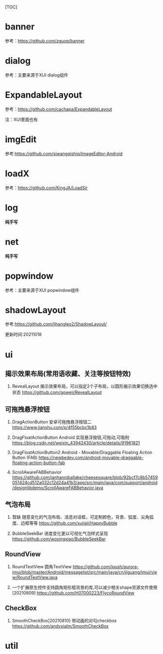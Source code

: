 [TOC]

# banner

参考：https://github.com/zguop/banner

# dialog

参考：主要来源于XUI dialog组件

# ExpandableLayout

参考：https://github.com/cachapa/ExpandableLayout

注：XUI里面也有

# imgEdit

参考:https://github.com/siwangqishiq/ImageEditor-Android

# loadX

参考：https://github.com/KingJA/LoadSir

# log

**纯手写**

# net

**纯手写**

# popwindow

参考：主要来源于XUI popwindow组件

# shadowLayout

参考:https://github.com/lihangleo2/ShadowLayout/

更新时间:20211018

# ui

## 揭示效果布局(常用语收藏、关注等按钮特效)

1. RevealLayout 揭示效果布局，可以指定2个子布局，以圆形揭示效果切换选中状态
   https://github.com/goweii/RevealLayout

## 可拖拽悬浮按钮

1. DragActionButton 安卓可拖拽悬浮按钮二
   https://www.jianshu.com/p/4f55bcbc1b83

2. DragFloatActionButton Android 实现悬浮按钮,可拖动,可吸附
   https://blog.csdn.net/weixin_43942430/article/details/91961821

3. DragFloatActionButton2 Android - Movable/Draggable Floating Action Button (FAB)
   https://newbedev.com/android-movable-draggable-floating-action-button-fab

4. ScrollAwareFABBehavior
   https://github.com/ianhanniballake/cheesesquare/blob/92bcf7c8b57459051424cd512a032c12d24a41b3/app/src/main/java/com/support/android/designlibdemo/ScrollAwareFABBehavior.java

## 气泡布局

1. 暂缺 随意变化的气泡布局、消息对话框，可定制颜色，背景、弧度、尖角弧度、边框等等
   https://github.com/xujiaji/HappyBubble

2. BubbleSeekBar 进度变化更以可视化气泡样式呈现
   https://github.com/woxingxiao/BubbleSeekBar

## RoundView

1. RoundTextView 圆角TextView
   https://github.com/jpush/aurora-imui/blob/master/Android/messagelist/src/main/java/cn/jiguang/imui/view/RoundTextView.java

2. 一个扩展原生控件支持圆角矩形框背景的库,可以减少相关shape资源文件使用[20210809]
   https://github.com/H07000223/FlycoRoundView

## CheckBox

1. SmoothCheckBox[20210810]
   带动画的对勾checkbox
   https://github.com/andyxialm/SmoothCheckBox

# util

